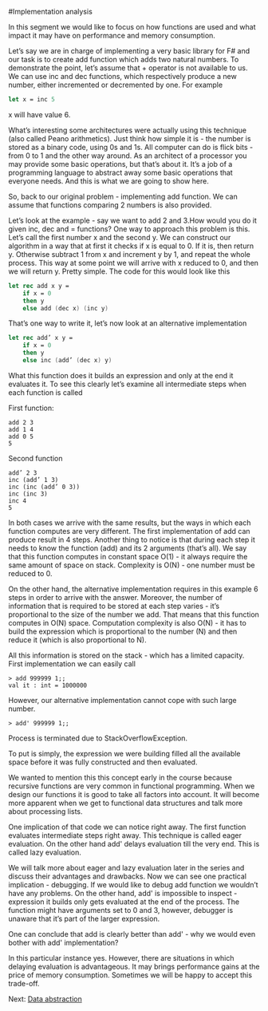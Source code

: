#Implementation analysis 

In this segment we would like to focus on how functions are used and what impact it may have on performance and memory consumption. 

Let’s say we are in charge of implementing a very basic library for F# and our task is to create add function which adds two natural numbers. To demonstrate the point, let’s assume that + operator is not available to us. We can use inc and dec functions, which respectively produce a new number, either incremented or decremented by one. For example

```fsharp
let x = inc 5 
```

x will have value 6.

What’s interesting some architectures were actually using this technique (also called Peano arithmetics). Just think how simple it is - the number is stored as a binary code, using 0s and 1s. All computer can do is flick bits - from 0 to 1 and the other way around. As an architect of a processor you may provide some basic operations, but that’s about it. It’s a job of a programming language to abstract away some basic operations that everyone needs. And this is what we are going to show here. 

So, back to our original problem - implementing add function. We can assume that functions comparing 2 numbers is also provided.

Let’s look at the example - say we want to add 2 and 3.How would you do it given inc, dec and = functions? One way to approach this problem is this. Let’s call the first number x and the second y. We can construct our algorithm in a way that at first it checks if x is equal to 0. If it is, then return y. Otherwise subtract 1 from x and increment y by 1, and repeat the whole process. This way at some point we will arrive with x reduced to 0, and then we will return y. Pretty simple. The code for this would look like this 

```fsharp
let rec add x y =
    if x = 0
    then y
    else add (dec x) (inc y)
```

That’s one way to write it, let’s now look at an alternative implementation 

```fsharp
let rec add’ x y =
    if x = 0
    then y
    else inc (add’ (dec x) y)
```

What this function does it builds an expression and only at the end it evaluates it. To see this clearly let’s examine all intermediate steps when each function is called 

First function:

    add 2 3 
    add 1 4 
    add 0 5 
    5

Second function 

    add’ 2 3 
    inc (add’ 1 3)
    inc (inc (add’ 0 3))
    inc (inc 3)
    inc 4
    5

In both cases we arrive with the same results, but the ways in which each function computes are very different. The first implementation of add can produce result in 4 steps. Another thing to notice is that during each step it needs to know the function (add) and its 2 arguments (that’s all). We say that this function computes in constant space O(1) - it always require the same amount of space on stack. Complexity is O(N) - one number must be reduced to 0.

On the other hand, the alternative implementation requires in this example 6 steps in order to arrive with the answer. Moreover, the number of information that is required to be stored at each step varies - it’s proportional to the size of the number we add. That means that this function computes in O(N) space. Computation complexity is also O(N) - it has to build the expression which is proportional to the number (N) and then reduce it (which is also proportional to N). 

All this information is stored on the stack - which has a limited capacity. First implementation we can easily call

    > add 999999 1;;
    val it : int = 1000000

However, our alternative implementation cannot cope with such large number.

    > add' 999999 1;;

Process is terminated due to StackOverflowException.

To put is simply, the expression we were building filled all the available space before it was fully constructed and then evaluated. 

We wanted to mention this this concept early in the course because recursive functions are very common in functional programming. When we design our functions it is good to take all factors into account. It will become more apparent when we get to functional data structures and talk more about processing lists.

One implication of that code we can notice right away. The first function evaluates intermediate steps right away. This technique is called eager evaluation. On the other hand add' delays evaluation till the very end. This is called lazy evaluation. 

We will talk more about eager and lazy evaluation later in the series and discuss their advantages and drawbacks. Now we can see one practical implication - debugging. If we would like to debug add function we wouldn’t have any problems. On the other hand, add' is impossible to inspect - expression it builds only gets evaluated at the end of the process. The function might have arguments set to 0 and 3, however, debugger is unaware that it’s part of the larger expression.

One can conclude that add is clearly better than add' - why we would even bother with add' implementation? 

In this particular instance yes. However, there are situations in which delaying evaluation is advantageous. It may brings performance gains at the price of memory consumption. Sometimes we will be happy to accept this trade-off. 

Next: [Data abstraction](310_data_abstraction.md)